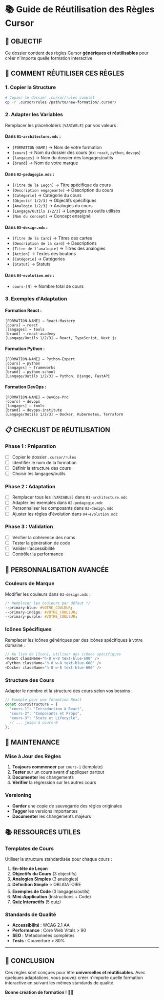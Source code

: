 # 📚 Guide de Réutilisation des Règles Cursor

## 🎯 **OBJECTIF**

Ce dossier contient des règles Cursor **génériques et réutilisables** pour créer n'importe quelle formation interactive.

## 🚀 **COMMENT RÉUTILISER CES RÈGLES**

### **1. Copier la Structure**

```bash
# Copier le dossier .cursor/rules complet
cp -r .cursor/rules /path/to/new-formation/.cursor/
```

### **2. Adapter les Variables**

Remplacer les placeholders `[VARIABLE]` par vos valeurs :

#### **Dans `01-architecture.mdc` :**

- `[FORMATION-NAME]` → Nom de votre formation
- `[cours]` → Nom du dossier des cours (ex: `react`, `python`, `devops`)
- `[langages]` → Nom du dossier des langages/outils
- `[brand]` → Nom de votre marque

#### **Dans `02-pedagogie.mdc` :**

- `[Titre de la Leçon]` → Titre spécifique du cours
- `[Description engageante]` → Description du cours
- `[Catégorie]` → Catégorie du cours
- `[Objectif 1/2/3]` → Objectifs spécifiques
- `[Analogie 1/2/3]` → Analogies du cours
- `[Langage/Outils 1/2/3]` → Langages ou outils utilisés
- `[Nom du concept]` → Concept enseigné

#### **Dans `03-design.mdc` :**

- `[Titre de la Card]` → Titres des cartes
- `[Description de la card]` → Descriptions
- `[Titre de l'analogie]` → Titres des analogies
- `[Action]` → Textes des boutons
- `[Catégorie]` → Catégories
- `[Statut]` → Statuts

#### **Dans `04-evolution.mdc` :**

- `cours-[N]` → Nombre total de cours

### **3. Exemples d'Adaptation**

#### **Formation React :**

```
[FORMATION-NAME] → React-Mastery
[cours] → react
[langages] → tools
[brand] → react-academy
[Langage/Outils 1/2/3] → React, TypeScript, Next.js
```

#### **Formation Python :**

```
[FORMATION-NAME] → Python-Expert
[cours] → python
[langages] → frameworks
[brand] → python-school
[Langage/Outils 1/2/3] → Python, Django, FastAPI
```

#### **Formation DevOps :**

```
[FORMATION-NAME] → DevOps-Pro
[cours] → devops
[langages] → tools
[brand] → devops-institute
[Langage/Outils 1/2/3] → Docker, Kubernetes, Terraform
```

## 📋 **CHECKLIST DE RÉUTILISATION**

### **Phase 1 : Préparation**

- [ ] Copier le dossier `.cursor/rules`
- [ ] Identifier le nom de la formation
- [ ] Définir la structure des cours
- [ ] Choisir les langages/outils

### **Phase 2 : Adaptation**

- [ ] Remplacer tous les `[VARIABLE]` dans `01-architecture.mdc`
- [ ] Adapter les exemples dans `02-pedagogie.mdc`
- [ ] Personnaliser les composants dans `03-design.mdc`
- [ ] Ajuster les règles d'évolution dans `04-evolution.mdc`

### **Phase 3 : Validation**

- [ ] Vérifier la cohérence des noms
- [ ] Tester la génération de code
- [ ] Valider l'accessibilité
- [ ] Contrôler la performance

## 🎨 **PERSONNALISATION AVANCÉE**

### **Couleurs de Marque**

Modifier les couleurs dans `03-design.mdc` :

```css
/* Remplacer les couleurs par défaut */
--primary-blue: #VOTRE_COULEUR;
--primary-indigo: #VOTRE_COULEUR;
--primary-purple: #VOTRE_COULEUR;
```

### **Icônes Spécifiques**

Remplacer les icônes génériques par des icônes spécifiques à votre domaine :

```typescript
// Au lieu de [Icon], utiliser des icônes spécifiques
<React className="h-8 w-8 text-blue-600" />
<Python className="h-8 w-8 text-blue-600" />
<Docker className="h-8 w-8 text-blue-600" />
```

### **Structure des Cours**

Adapter le nombre et la structure des cours selon vos besoins :

```typescript
// Exemple pour une formation React
const coursStructure = {
  "cours-1": "Introduction à React",
  "cours-2": "Composants et Props",
  "cours-3": "State et Lifecycle",
  // ... jusqu'à cours-N
};
```

## 🔄 **MAINTENANCE**

### **Mise à Jour des Règles**

1. **Toujours commencer** par `cours-1` (template)
2. **Tester** sur un cours avant d'appliquer partout
3. **Documenter** les changements
4. **Vérifier** la régression sur les autres cours

### **Versioning**

- **Garder** une copie de sauvegarde des règles originales
- **Tagger** les versions importantes
- **Documenter** les changements majeurs

## 📚 **RESSOURCES UTILES**

### **Templates de Cours**

Utiliser la structure standardisée pour chaque cours :

1. **En-tête de Leçon**
2. **Objectifs du Cours** (3 objectifs)
3. **Analogies Simples** (3 analogies)
4. **Définition Simple** ⭐ OBLIGATOIRE
5. **Exemples de Code** (3 langages/outils)
6. **Mini-Application** (Instructions + Code)
7. **Quiz Interactifs** (5 quiz)

### **Standards de Qualité**

- **Accessibilité** : WCAG 2.1 AA
- **Performance** : Core Web Vitals > 90
- **SEO** : Métadonnées complètes
- **Tests** : Couverture > 80%

---

## 🎯 **CONCLUSION**

Ces règles sont conçues pour être **universelles et réutilisables**. Avec quelques adaptations, vous pouvez créer n'importe quelle formation interactive en suivant les mêmes standards de qualité.

**Bonne création de formation !** 🚀✨
